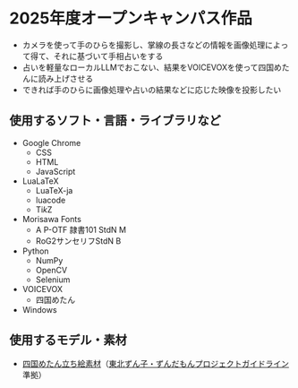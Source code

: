 # 2025年度オープンキャンパス作品
- カメラを使って手のひらを撮影し、掌線の長さなどの情報を画像処理によって得て、それに基づいて手相占いをする
- 占いを軽量なローカルLLMでおこない、結果をVOICEVOXを使って四国めたんに読み上げさせる
- できれば手のひらに画像処理や占いの結果などに応じた映像を投影したい
## 使用するソフト・言語・ライブラリなど
- Google Chrome
  - CSS
  - HTML
  - JavaScript
- LuaLaTeX
  - LuaTeX-ja
  - luacode
  - Ti*k*Z
- Morisawa Fonts
  - A P-OTF 隷書101 StdN M
  - RoG2サンセリフStdN B
- Python
  - NumPy
  - OpenCV
  - Selenium
- VOICEVOX
  - 四国めたん
- Windows
## 使用するモデル・素材
- [四国めたん立ち絵素材](https://nico.ms/im10791276)（[東北ずん子・ずんだもんプロジェクトガイドライン](https://zunko.jp/guideline.html)準拠）